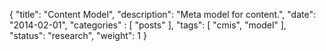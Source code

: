 {
    "title": "Content Model",
    "description": "Meta model for content.",
    "date": "2014-02-01",
    "categories" : [
    	 "posts"
    ],
    "tags": [ "cmis", "model" ],
    "status": "research",
    "weight": 1
}

